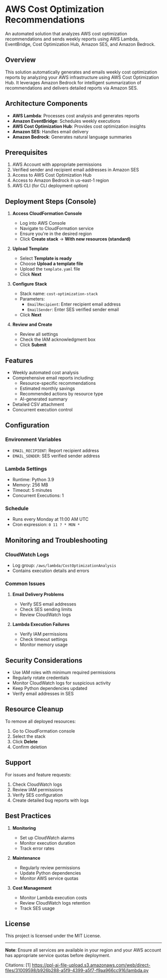 # AWS Cost Optimization Recommendations

An automated solution that analyzes AWS cost optimization recommendations and sends weekly reports using AWS Lambda, EventBridge, Cost Optimization Hub, Amazon SES, and Amazon Bedrock.

## Overview

This solution automatically generates and emails weekly cost optimization reports by analyzing your AWS infrastructure using AWS Cost Optimization Hub. It leverages Amazon Bedrock for intelligent summarization of recommendations and delivers detailed reports via Amazon SES.

## Architecture Components

- **AWS Lambda**: Processes cost analysis and generates reports
- **Amazon EventBridge**: Schedules weekly executions
- **AWS Cost Optimization Hub**: Provides cost optimization insights
- **Amazon SES**: Handles email delivery
- **Amazon Bedrock**: Generates natural language summaries

## Prerequisites

1. AWS Account with appropriate permissions
2. Verified sender and recipient email addresses in Amazon SES
3. Access to AWS Cost Optimization Hub
4. Access to Amazon Bedrock in us-east-1 region
5. AWS CLI (for CLI deployment option)

## Deployment Steps (Console)

1. **Access CloudFormation Console**
   - Log into AWS Console
   - Navigate to CloudFormation service
   - Ensure you're in the desired region
   - Click **Create stack** → **With new resources (standard)**

2. **Upload Template**
   - Select **Template is ready**
   - Choose **Upload a template file**
   - Upload the `template.yaml` file
   - Click **Next**

3. **Configure Stack**
   - Stack name: `cost-optimization-stack`
   - Parameters:
     - `EmailRecipient`: Enter recipient email address
     - `EmailSender`: Enter SES verified sender email
   - Click **Next**

4. **Review and Create**
   - Review all settings
   - Check the IAM acknowledgment box
   - Click **Submit**

## Features

- Weekly automated cost analysis
- Comprehensive email reports including:
  - Resource-specific recommendations
  - Estimated monthly savings
  - Recommended actions by resource type
  - AI-generated summary
- Detailed CSV attachment
- Concurrent execution control

## Configuration

### Environment Variables
- `EMAIL_RECIPIENT`: Report recipient address
- `EMAIL_SENDER`: SES verified sender address

### Lambda Settings
- Runtime: Python 3.9
- Memory: 256 MB
- Timeout: 5 minutes
- Concurrent Executions: 1

### Schedule
- Runs every Monday at 11:00 AM UTC
- Cron expression: `0 11 ? * MON *`

## Monitoring and Troubleshooting

### CloudWatch Logs
- Log group: `/aws/lambda/CostOptimizationAnalysis`
- Contains execution details and errors

### Common Issues
1. **Email Delivery Problems**
   - Verify SES email addresses
   - Check SES sending limits
   - Review CloudWatch logs

2. **Lambda Execution Failures**
   - Verify IAM permissions
   - Check timeout settings
   - Monitor memory usage

## Security Considerations

- Use IAM roles with minimum required permissions
- Regularly rotate credentials
- Monitor CloudWatch logs for suspicious activity
- Keep Python dependencies updated
- Verify email addresses in SES

## Resource Cleanup

To remove all deployed resources:
1. Go to CloudFormation console
2. Select the stack
3. Click **Delete**
4. Confirm deletion

## Support

For issues and feature requests:
1. Check CloudWatch logs
2. Review IAM permissions
3. Verify SES configuration
4. Create detailed bug reports with logs

## Best Practices

1. **Monitoring**
   - Set up CloudWatch alarms
   - Monitor execution duration
   - Track error rates

2. **Maintenance**
   - Regularly review permissions
   - Update Python dependencies
   - Monitor AWS service quotas

3. **Cost Management**
   - Monitor Lambda execution costs
   - Review CloudWatch logs retention
   - Track SES usage

## License

This project is licensed under the MIT License.

---

**Note**: Ensure all services are available in your region and your AWS account has appropriate service quotas before deployment.

Citations:
[1] https://ppl-ai-file-upload.s3.amazonaws.com/web/direct-files/31009598/b926b288-a5f9-4399-a5f7-f9aa966cc916/lambda.py
